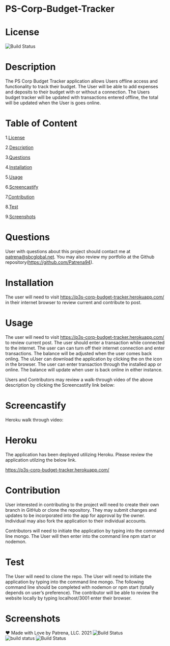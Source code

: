 # PS-Corp-Budget-Tracker
 
# License
   
![Build Status](https://img.shields.io/github/license/Patrena94/PS-Corp-Budget-Tracker)  


 # Description
 The PS Corp Budget Tracker application allows Users offline access and functionality to track their budget. The User will be able to add expenses and deposits to their budget with or without a connection. The Users budget tracker will be updated with transactions entered offline, the total will be updated when the User is goes online.


 # Table of Content 
 1.[License](#License)

 2.[Description](#Description)

 3.[Questions](#Questions)

 4.[Installation](#Installation)

 5.[Usage](#Usage)

 6.[Screencastify](#Screencastify)

 7.[Contribution](#Contribution)

 8.[Test](#Test)

 9.[Screenshots](#Screenshots)

 # Questions  

 User with questions about this project should contact me at patrena@sbcglobal.net.  You may also review my portfolio at the Github repository(https://github.com/Patrena94).
 

 
# Installation
 The user will need to visit https://p3s-corp-budget-tracker.herokuapp.com/ in their internet browser to review current and contribute to post.    

# Usage
The user will need to visit https://p3s-corp-budget-tracker.herokuapp.com/ to review current post.  The user should enter a transaction while connected to the internet.  The user can can turn off their internet connection and enter transactions. The balance will be adjusted when the user comes back onling. The uUser can download the application by clicking the on the icon in the browser. The user can enter transaction through the installed app or online. The balance will update when user is back online in either instance.

Users and Contributors may review a walk-through video of the above description by clicking the Screencastify link below:

# Screencastify

Heroku walk through video:



# Heroku
The application has been deployed utilizing Heroku. Please review the application utilzing the below link.

https://p3s-corp-budget-tracker.herokuapp.com/
  
# Contribution
User interested in contributing to the project will need to create their own branch in GitHub or clone the repository.  They may submit changes and updates to be incorporated into the app for approval by the owner.  Individual may also fork the application to their individual accounts. 

Contributors will need to initiate the application by typing into the command line mongo.  The User will then enter into the command line npm start or nodemon.

# Test
The User will need to clone the repo.  The User will need to initiate the application by typing into the command line mongo.  The following command line should be completed with nodemon or npm start (totally depends on user’s preference). The contributor will be able to review the website locally by typing localhost/3001 enter their browser. 

# Screenshots




❤️ Made with Love by Patrena, LLC. 2021
![Build Status](https://img.shields.io/github/languages/top/Patrena94/Smith-Corporation-Work-Scheduler)  
![build status](https://img.shields.io/github/languages/top/Patrena94/Mobile-Drive-in-Theater)
![Build Status](https://img.shields.io/github/languages/top/Patrena94/Multi-City-Weather-Dashboard)
 